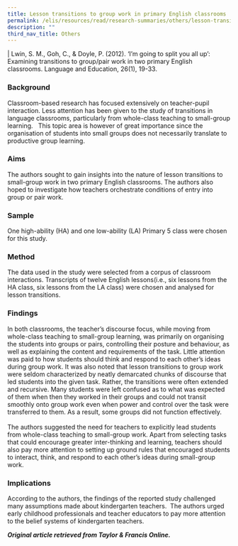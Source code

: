 ```yaml
---
title: Lesson transitions to group work in primary English classrooms
permalink: /elis/resources/read/research-summaries/others/lesson-transitions-to-group-work-in-primary-classroom/
description: ""
third_nav_title: Others
---
```

| 
Lwin, S. M., Goh, C., & Doyle, P. (2012). ‘I’m going to split you all up’: Examining transitions to group/pair work in two primary English classrooms. Language and Education, 26(1), 19-33.

### Background

Classroom-based research has focused extensively on teacher-pupil interaction. Less attention has been given to the study of transitions in language classrooms, particularly from whole-class teaching to small-group learning.   This topic area is however of great importance since the organisation of students into small groups does not necessarily translate to productive group learning.

### Aims

The authors sought to gain insights into the nature of lesson transitions to small-group work in two primary English classrooms. The authors also hoped to investigate how teachers orchestrate conditions of entry into group or pair work.

### Sample

One high-ability (HA) and one low-ability (LA) Primary 5 class were chosen for this study.

### Method

The data used in the study were selected from a corpus of classroom interactions. Transcripts of twelve English lessons(i.e., six lessons from the HA class, six lessons from the LA class) were chosen and analysed for lesson transitions.

### Findings

In both classrooms, the teacher’s discourse focus, while moving from whole-class teaching to small-group learning, was primarily on organising the students into groups or pairs, controlling their posture and behaviour, as well as explaining the content and requirements of the task. Little attention was paid to how students should think and respond to each other’s ideas during group work. It was also noted that lesson transitions to group work were seldom characterized by neatly demarcated chunks of discourse that led students into the given task. Rather, the transitions were often extended and recursive. Many students were left confused as to what was expected of them when then they worked in their groups and could not transit smoothly onto group work even when power and control over the task were transferred to them. As a result, some groups did not function effectively.  
    
The authors suggested the need for teachers to explicitly lead students from whole-class teaching to small-group work. Apart from selecting tasks that could encourage greater inter-thinking and learning, teachers should also pay more attention to setting up ground rules that encouraged students to interact, think, and respond to each other’s ideas during small-group work.

### Implications

According to the authors, the findings of the reported study challenged many assumptions made about kindergarten teachers.  The authors urged early childhood professionals and teacher educators to pay more attention to the belief systems of kindergarten teachers.

_**Original article retrieved from Taylor & Francis Online.**_  


